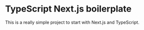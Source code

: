 # TypeScript Next.js boilerplate

This is a really simple project to  start with Next.js and TypeScript.
